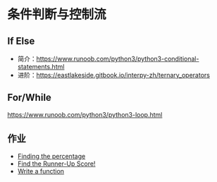 # 条件判断与控制流

## If Else

* 简介：https://www.runoob.com/python3/python3-conditional-statements.html
* 进阶：https://eastlakeside.gitbook.io/interpy-zh/ternary_operators

## For/While

https://www.runoob.com/python3/python3-loop.html

## 作业

* [Finding the percentage](https://www.hackerrank.com/challenges/finding-the-percentage/problem)
* [Find the Runner-Up Score!](https://www.hackerrank.com/challenges/find-second-maximum-number-in-a-list/problem)
* [Write a function](https://www.hackerrank.com/challenges/write-a-function/problem)
